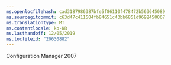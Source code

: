 ```yaml
---
ms.openlocfilehash: cad3187986387bfe5f86110f478472b563645089
ms.sourcegitcommit: c63d47c411504fb84651c43bb6851d9692450067
ms.translationtype: MT
ms.contentlocale: ko-KR
ms.lasthandoff: 12/05/2019
ms.locfileid: "20630882"
---
```

<Token xmlns:xlink="http://www.w3.org/1999/xlink">Configuration Manager 2007</Token>